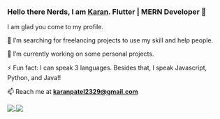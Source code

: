 ### Hello there Nerds, I am [Karan](https://karanpatel.netlify.app). Flutter | MERN Developer  👋
I am glad you come to my profile.

🔭 I’m searching for freelancing projects to use my skill and help people. 

🌱 I’m currently working on some personal projects.

⚡ Fun fact: I can speak 3 languages. Besides that, I speak Javascript, Python, and Java!!

📫 Reach me at **[karanpatel2329@gmail.com](mailto:karanpatel2329@gmail.com)**




<a href="https://github.com/anuraghazra/github-readme-stats">
  <img align="center" src="https://github-readme-stats.vercel.app/api?username=karanpatel2329&show_icons=true&hide=issues" />
</a>
<a href="https://github.com/anuraghazra/github-readme-stats">
  <img align="center" src="https://github-readme-stats.vercel.app/api/top-langs/?username=karanpatel2329&layout=compact" />
</a>

